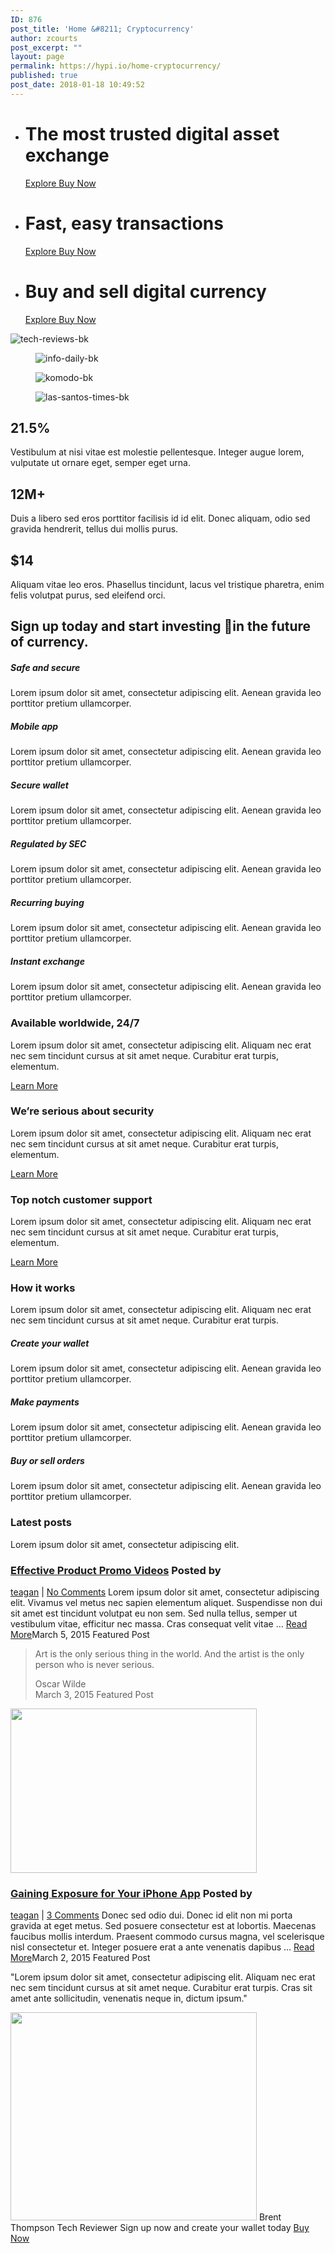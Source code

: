 ```yaml
---
ID: 876
post_title: 'Home &#8211; Cryptocurrency'
author: zcourts
post_excerpt: ""
layout: page
permalink: https://hypi.io/home-cryptocurrency/
published: true
post_date: 2018-01-18 10:49:52
---
```

*   # The most trusted digital asset exchange
    
    [ Explore ][1] [ Buy Now ][2] 
*   # Fast, easy transactions
    
    [ Explore ][1] [ Buy Now ][2] 
*   # Buy and sell digital currency
    
    [ Explore ][1] [ Buy Now ][2] <figure>

![tech-reviews-bk][3]</figure><figure>![info-daily-bk][4]</figure><figure>![komodo-bk][5]</figure><figure>![las-santos-times-bk][6]</figure> 
## 21\.5% 

Vestibulum at nisi vitae est molestie pellentesque. Integer augue lorem, vulputate ut ornare eget, semper eget urna. 

## 12M+ 

Duis a libero sed eros porttitor facilisis id id elit. Donec aliquam, odio sed gravida hendrerit, tellus dui mollis purus. 

## $14 

Aliquam vitae leo eros. Phasellus tincidunt, lacus vel tristique pharetra, enim felis volutpat purus, sed eleifend orci.

## Sign up today and start investing in the future of currency. 



##### Safe and secure 

Lorem ipsum dolor sit amet, consectetur adipiscing elit. Aenean gravida leo porttitor pretium ullamcorper.

##### Mobile app 

Lorem ipsum dolor sit amet, consectetur adipiscing elit. Aenean gravida leo porttitor pretium ullamcorper.

##### Secure wallet 

Lorem ipsum dolor sit amet, consectetur adipiscing elit. Aenean gravida leo porttitor pretium ullamcorper.

##### Regulated by SEC 

Lorem ipsum dolor sit amet, consectetur adipiscing elit. Aenean gravida leo porttitor pretium ullamcorper.

##### Recurring buying 

Lorem ipsum dolor sit amet, consectetur adipiscing elit. Aenean gravida leo porttitor pretium ullamcorper.

##### Instant exchange 

Lorem ipsum dolor sit amet, consectetur adipiscing elit. Aenean gravida leo porttitor pretium ullamcorper.

### Available worldwide, 24/7 

Lorem ipsum dolor sit amet, consectetur adipiscing elit. Aliquam nec erat nec sem tincidunt cursus at sit amet neque. Curabitur erat turpis, elementum.

[ Learn More ][7] 
### We’re serious about security 

Lorem ipsum dolor sit amet, consectetur adipiscing elit. Aliquam nec erat nec sem tincidunt cursus at sit amet neque. Curabitur erat turpis, elementum.

[ Learn More ][8] 
### Top notch customer support 

Lorem ipsum dolor sit amet, consectetur adipiscing elit. Aliquam nec erat nec sem tincidunt cursus at sit amet neque. Curabitur erat turpis, elementum.

[ Learn More ][9] 
### How it works 

Lorem ipsum dolor sit amet, consectetur adipiscing elit. Aliquam nec erat nec sem tincidunt cursus at sit amet neque. Curabitur erat turpis.

##### Create your wallet 

Lorem ipsum dolor sit amet, consectetur adipiscing elit. Aenean gravida leo porttitor pretium ullamcorper.

##### Make payments 

Lorem ipsum dolor sit amet, consectetur adipiscing elit. Aenean gravida leo porttitor pretium ullamcorper.

##### Buy or sell orders 

Lorem ipsum dolor sit amet, consectetur adipiscing elit. Aenean gravida leo porttitor pretium ullamcorper.

### Latest posts 

Lorem ipsum dolor sit amet, consectetur adipiscing elit.<section> 

### [Effective Product Promo Videos][10] Posted by 

<a href="https://import.themovation.com/stratus/author/teagan/" title="Posts by teagan" rel="author">teagan</a> | [No Comments][11] 
Lorem ipsum dolor sit amet, consectetur adipiscing elit. Vivamus vel metus nec sapien elementum aliquet. Suspendisse non dui sit amet est tincidunt volutpat eu non sem. Sed nulla tellus, semper ut vestibulum vitae, efficitur nec massa. Cras consequat velit vitae … [Read More][10]<time datetime="2015-03-05T20:03:49-07:00">March 5, 2015</time> Featured Post 

> Art is the only serious thing in the world. And the artist is the only person who is never serious.<footer>Oscar Wilde</footer><time datetime="2015-03-03T20:53:30-07:00">March 3, 2015</time> Featured Post 

[ <img width="394" height="263" src="https://import.themovation.com/stratus/wp-content/uploads/2017/09/010-394x263.jpeg" alt="" srcset="https://import.themovation.com/stratus/wp-content/uploads/2017/09/010-394x263.jpeg 394w, https://import.themovation.com/stratus/wp-content/uploads/2017/09/010.jpeg 600w, https://import.themovation.com/stratus/wp-content/uploads/2017/09/010-300x200.jpeg 300w, https://import.themovation.com/stratus/wp-content/uploads/2017/09/010-150x100.jpeg 150w, https://import.themovation.com/stratus/wp-content/uploads/2017/09/010-120x80.jpeg 120w" sizes="(max-width: 394px) 100vw, 394px" /> ][12] 
### [Gaining Exposure for Your iPhone App][12] Posted by 

<a href="https://import.themovation.com/stratus/author/teagan/" title="Posts by teagan" rel="author">teagan</a> | [3 Comments][13] 
Donec sed odio dui. Donec id elit non mi porta gravida at eget metus. Sed posuere consectetur est at lobortis. Maecenas faucibus mollis interdum. Praesent commodo cursus magna, vel scelerisque nisl consectetur et. Integer posuere erat a ante venenatis dapibus … [Read More][12]<time datetime="2015-03-02T04:47:07-07:00">March 2, 2015</time> Featured Post </section> "Lorem ipsum dolor sit amet, consectetur adipiscing elit. Aliquam nec erat nec sem tincidunt cursus at sit amet neque. Curabitur erat turpis. Cras sit amet ante sollicitudin, venenatis neque in, dictum ipsum." 

<img width="394" height="333" src="https://import.themovation.com/stratus/wp-content/uploads/2019/04/team-2-394x333.jpg" alt="" /> Brent Thompson Tech Reviewer Sign up now and create your wallet today [ Buy Now ][2]

 [1]: #explore
 [2]: #
 [3]: https://import.themovation.com/stratus/wp-content/uploads/2018/01/tech-reviews-bk.png
 [4]: https://import.themovation.com/stratus/wp-content/uploads/2018/01/info-daily-bk.png
 [5]: https://import.themovation.com/stratus/wp-content/uploads/2018/01/komodo-bk.png
 [6]: https://import.themovation.com/stratus/wp-content/uploads/2018/01/las-santos-times-bk.png
 [7]: #security
 [8]: #top-notch
 [9]: #how-it-works
 [10]: https://import.themovation.com/stratus/2015/03/05/effective-product-promo-videos/
 [11]: https://import.themovation.com/stratus/2015/03/05/effective-product-promo-videos/#respond
 [12]: https://import.themovation.com/stratus/2015/03/02/gaining-exposure/
 [13]: https://import.themovation.com/stratus/2015/03/02/gaining-exposure/#comments